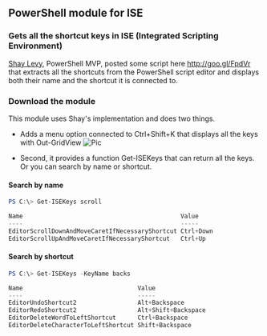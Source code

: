 ## PowerShell module for ISE
### Gets all the shortcut keys in ISE (Integrated Scripting Environment)

[Shay Levy](http://blogs.microsoft.co.il/blogs/scriptfanatic/), PowerShell MVP, posted some script here http://goo.gl/FpdVr that extracts all the shortcuts from the PowerShell script editor and displays both their name and the shortcut it is connected to.

### Download the module
This module uses Shay's implementation and does two things.

* Adds a menu option connected to Ctrl+Shift+K that displays all the keys with Out-GridView
![Pic](https://raw.github.com/dfinke/PowerShellISE/master/images/ShortcutKeys.png)

* Second, it provides a function Get-ISEKeys that can return all the keys. Or you can search by name or shortcut.

#### Search by name

```powershell
PS C:\> Get-ISEKeys scroll 

Name                                            Value    
----                                            -----    
EditorScrollDownAndMoveCaretIfNecessaryShortcut Ctrl+Down
EditorScrollUpAndMoveCaretIfNecessaryShortcut   Ctrl+Up  
```

#### Search by shortcut
```powershell
PS C:\> Get-ISEKeys -KeyName backs

Name                                Value              
----                                -----              
EditorUndoShortcut2                 Alt+Backspace      
EditorRedoShortcut2                 Alt+Shift+Backspace
EditorDeleteWordToLeftShortcut      Ctrl+Backspace     
EditorDeleteCharacterToLeftShortcut Shift+Backspace    
```
